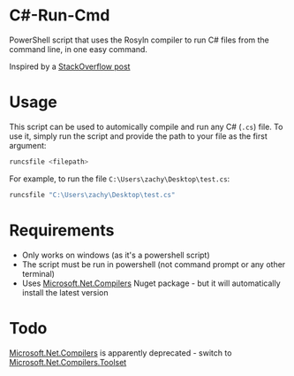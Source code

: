 # C#-Run-Cmd
PowerShell script that uses the Rosyln compiler to run C# files from the command line, in one easy command.

Inspired by a [StackOverflow post](https://stackoverflow.com/a/40854220/22081657)

# Usage
This script can be used to automically compile and run any C# (`.cs`) file.
To use it, simply run the script and provide the path to your file as the first argument:

```sh
runcsfile <filepath>
```

For example, to run the file `C:\Users\zachy\Desktop\test.cs`:

```sh
runcsfile "C:\Users\zachy\Desktop\test.cs"
```

# Requirements

- Only works on windows (as it's a powershell script)
- The script must be run in powershell (not command prompt or any other terminal)
- Uses [Microsoft.Net.Compilers](https://www.nuget.org/packages/Microsoft.Net.Compilers) Nuget package - but it will automatically install the latest version

# Todo

[Microsoft.Net.Compilers](https://www.nuget.org/packages/Microsoft.Net.Compilers) is apparently deprecated - switch to [Microsoft.Net.Compilers.Toolset](https://www.nuget.org/packages/Microsoft.Net.Compilers.Toolset)
